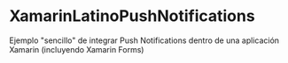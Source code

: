 # XamarinLatinoPushNotifications
Ejemplo "sencillo" de integrar Push Notifications dentro de una aplicación Xamarin (incluyendo Xamarin Forms)
